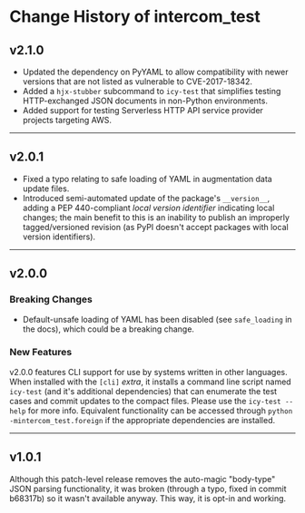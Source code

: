 # Change History of intercom_test

## v2.1.0

* Updated the dependency on PyYAML to allow compatibility with newer versions that are not listed as vulnerable to CVE-2017-18342.
* Added a `hjx-stubber` subcommand to `icy-test` that simplifies testing HTTP-exchanged JSON documents in non-Python environments.
* Added support for testing Serverless HTTP API service provider projects targeting AWS.

---

## v2.0.1

* Fixed a typo relating to safe loading of YAML in augmentation data update files.
* Introduced semi-automated update of the package's `__version__`, adding a PEP 440-compliant _local version identifier_ indicating local changes; the main benefit to this is an inability to publish an improperly tagged/versioned revision (as PyPI doesn't accept packages with local version identifiers).

---

## v2.0.0

### Breaking Changes

* Default-unsafe loading of YAML has been disabled (see `safe_loading` in the docs), which could be a breaking change.

### New Features

v2.0.0 features CLI support for use by systems written in other languages.  When installed with the `[cli]` _extra_, it installs a command line script named `icy-test` (and it's additional dependencies) that can enumerate the test cases and commit updates to the compact files.  Please use the `icy-test --help` for more info.  Equivalent functionality can be accessed through `python -mintercom_test.foreign` if the appropriate dependencies are installed.

---

## v1.0.1

Although this patch-level release removes the auto-magic "body-type" JSON parsing functionality, it was broken (through a typo, fixed in commit b68317b) so it wasn't available anyway.  This way, it is opt-in and working.
